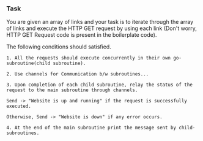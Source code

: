 ### Task
You are given an array of links and your task is to iterate through the array of links and execute the HTTP GET request by using each link (Don't worry, HTTP GET Request code is present in the boilerplate code).

The following conditions should satisfied.

```
1. All the requests should execute concurrently in their own go-subroutine(child subroutine).

2. Use channels for Communication b/w subroutines...

3. Upon completion of each child subroutine, relay the status of the request to the main subroutine through channels.

Send -> "Website is up and running" if the request is successfully executed.

Otherwise, Send -> "Website is down" if any error occurs.

4. At the end of the main subroutine print the message sent by child-subroutines.
```